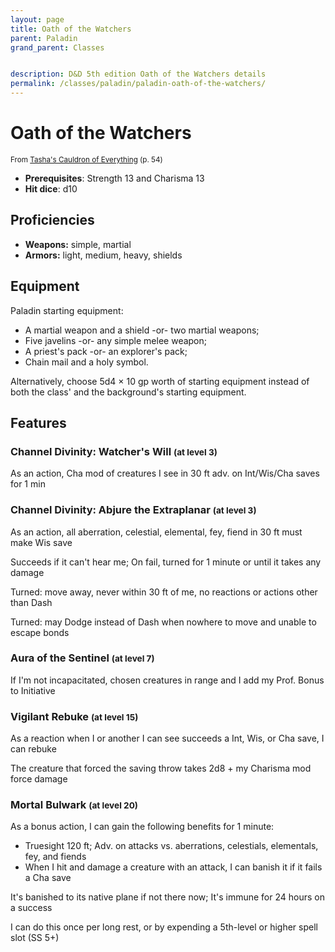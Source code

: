 ```yaml
---
layout: page
title: Oath of the Watchers
parent: Paladin
grand_parent: Classes


description: D&D 5th edition Oath of the Watchers details
permalink: /classes/paladin/paladin-oath-of-the-watchers/
---
```


# Oath of the Watchers

<small>From <a target="_blank" href="https://dnd.wizards.com/products/tabletop-games/rpg-products/tashas-cauldron-everything">Tasha's Cauldron of Everything</a> (p. 54)</small>

- **Prerequisites**: Strength 13 and Charisma 13
- **Hit dice**: d10

## Proficiencies

- **Weapons:** simple, martial
- **Armors:** light, medium, heavy, shields

## Equipment


Paladin starting equipment:

- A martial weapon and a shield -or- two martial weapons;
- Five javelins -or- any simple melee weapon;
- A priest's pack -or- an explorer's pack;
- Chain mail and a holy symbol.

Alternatively, choose 5d4 × 10 gp worth of starting equipment instead of both the class' and the background's starting equipment.


## Features

### Channel Divinity: Watcher's Will <small>(at level 3)</small>


As an action, Cha mod of creatures I see in 30 ft adv. on Int/Wis/Cha saves for 1 min



### Channel Divinity: Abjure the Extraplanar <small>(at level 3)</small>


As an action, all aberration, celestial, elemental, fey, fiend in 30 ft must make Wis save

Succeeds if it can't hear me; On fail, turned for 1 minute or until it takes any damage

Turned: move away, never within 30 ft of me, no reactions or actions other than Dash

Turned: may Dodge instead of Dash when nowhere to move and unable to escape bonds



### Aura of the Sentinel <small>(at level 7)</small>


If I'm not incapacitated, chosen creatures in range and I add my Prof. Bonus to Initiative



### Vigilant Rebuke <small>(at level 15)</small>


As a reaction when I or another I can see succeeds a Int, Wis, or Cha save, I can rebuke

The creature that forced the saving throw takes 2d8 + my Charisma mod force damage



### Mortal Bulwark <small>(at level 20)</small>


As a bonus action, I can gain the following benefits for 1 minute:
- Truesight 120 ft; Adv. on attacks vs. aberrations, celestials, elementals, fey, and fiends
- When I hit and damage a creature with an attack, I can banish it if it fails a Cha save

It's banished to its native plane if not there now; It's immune for 24 hours on a success

I can do this once per long rest, or by expending a 5th-level or higher spell slot (SS 5+)


